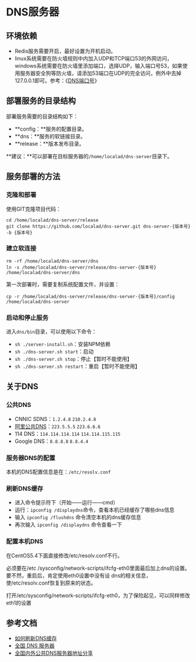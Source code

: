 # DNS服务器 #

## 环境依赖 ##

- Redis服务需要开启，最好设置为开机启动。
- linux系统需要在防火墙规则中内加入UDP和TCP端口53的外网访问，windows系统需要在防火墙里添加端口，选择UDP，输入端口号53，如果使用服务器安全狗等防火墙，请添加53端口在UDP的完全访问，例外中去掉127.0.0.1即可。参考：《[DNS端口号](http://baike.baidu.com/view/3385138.htm?fr=aladdin)》

## 部署服务的目录结构 ##

部署服务需要的目录结构如下：

- **config：**服务的配置目录。
- **dns：**服务的软链接目录。
- **release：**版本发布目录。

**建议：**可以部署在目标服务器的`/home/localad/dns-server`目录下。

## 服务部署的方法 ##

### 克隆和部署 ###

使用GIT克隆项目代码：

	cd /home/localad/dns-server/release
	git clone https://github.com/localad/dns-server.git dns-server-{版本号} -b {版本号}

### 建立软连接 ###

	rm -rf /home/localad/dns-server/dns
	ln -s /home/localad/dns-server/release/dns-server-{版本号} /home/localad/dns-server/dns

第一次部署时，需要复制系统配置文件，并设置：

	cp -r /home/localad/dns-server/release/dns-server-{版本号}/config /home/localad/dns-server

### 启动和停止服务 ###

进入`dns/bin`目录，可以使用以下命令：

- `sh ./server-install.sh`：安装NPM依赖
- `sh ./dns-server.sh start`：启动
- `sh ./dns-server.sh stop`：停止【暂时不能使用】
- `sh ./dns-server.sh restart`：重启【暂时不能使用】

## 关于DNS ##

### 公共DNS ###

- CNNIC SDNS：`1.2.4.8` `210.2.4.8`
- [阿里公共DNS](http://www.alidns.com/)：`223.5.5.5` `223.6.6.6`
- 114 DNS：`114.114.114.114` `114.114.115.115`
- Google DNS：`8.8.8.8` `8.8.4.4`

### 服务器DNS的配置 ###

本机的DNS配置信息是在：`/etc/resolv.conf`

### 刷新DNS缓存 ###

- 进入命令提示符下（开始——运行——cmd）
- 运行：`ipconfig /displaydns`命令，查看本机已经缓存了哪些dns信息
- 输入 `ipconfig /flushdns` 命令清空本机的dns缓存信息
- 再次输入 `ipconfig /displaydns` 命令查看一下

### 配置本机DNS ###

在CentOS5.4下面直接修改/etc/resolv.conf不行。

必须要在/etc /sysconfig/network-scripts/ifcfg-eth0里面最后加上dns的设置。要不然，重启后，肯定使用eth0设置中没有设 dns的相关信息，使/etc/resolv.conf恢复到原来的状态。

打开/etc/sysconfig/network-scripts/ifcfg-eth0，为了保险起见，可以同样修改eth1的设置

## 参考文档 ##

- [如何刷新DNS缓存](http://blog.csdn.net/zhongguoren666/article/details/7597675)
- [全国 DNS 服务器](http://www.ip.cn/dns.html)
- [全国内外公共DNS服务器地址分享](http://www.orsoon.com/news/pcnews/15733.html)
